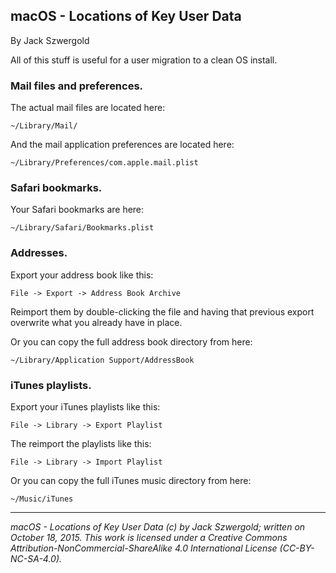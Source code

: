 ## macOS - Locations of Key User Data

By Jack Szwergold

All of this stuff is useful for a user migration to a clean OS install.

### Mail files and preferences.

The actual mail files are located here:

    ~/Library/Mail/

And the mail application preferences are located here:

    ~/Library/Preferences/com.apple.mail.plist

### Safari bookmarks.

Your Safari bookmarks are here:

    ~/Library/Safari/Bookmarks.plist

### Addresses.

Export your address book like this:

    File -> Export -> Address Book Archive

Reimport them by double-clicking the file and having that previous export overwrite what you already have in place.

Or you can copy the full address book directory from here:

    ~/Library/Application Support/AddressBook

### iTunes playlists.

Export your iTunes playlists like this:

    File -> Library -> Export Playlist

The reimport the  playlists like this:

    File -> Library -> Import Playlist

Or you can copy the full iTunes music  directory from here:

    ~/Music/iTunes

***

*macOS - Locations of Key User Data (c) by Jack Szwergold; written on October 18, 2015. This work is licensed under a Creative Commons Attribution-NonCommercial-ShareAlike 4.0 International License (CC-BY-NC-SA-4.0).*